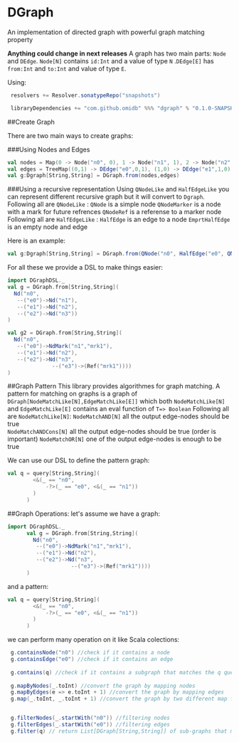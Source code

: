 # DGraph
An implementation of directed graph with powerful graph matching property

**Anything could change in next releases** 
A graph has two main parts: `Node` and `DEdge`. `Node[N]` contains `id:Int` and a value of type `N` .`DEdge[E]` has `from:Int` and `to:Int` and value of type `E`.
 
Using:
```scala
 resolvers += Resolver.sonatypeRepo("snapshots")

 libraryDependencies += "com.github.omidb" %%% "dgraph" % "0.1.0-SNAPSHOT"
```

##Create Graph
 
 There are two main ways to create graphs:
 
 ###Using Nodes and Edges
 
```scala
val nodes = Map(0 -> Node("n0", 0), 1 -> Node("n1", 1), 2 -> Node("n2", 2))
val edges = TreeMap((0,1) -> DEdge("e0",0,1), (1,0) -> DEdge("e1",1,0), (1,2) -> DEdge("e2",1,2))
val g:Dgraph[String,String] = DGraph.from(nodes,edges)
```
###Using a recursive representation
Using `QNodeLike` and `HalfEdgeLike` you can represent different recursive graph but it will convert to `Dgraph`.
Following all are `QNodeLike` :
`QNode` is a simple node
`QNodeMarker` is a node with a mark for future refrences
`QNodeRef` is a referense to a marker node
Following all are `HalfEdgeLike` :
`HalfEdge` is an edge to a node
`EmprtHalfEdge` is an empty node and edge

Here is an example:
```scala
val g:Dgraph[String,String] = DGraph.from(QNode("n0", HalfEdge("e0", QNode("n1", EmptyHalfEdge))))
```
For all these we provide a DSL to make things easier:
```scala
import DGraphDSL._
val g = DGraph.from[String,String](
  Nd("n0",
   --("e0")->Nd("n1"),
   --("e1")->Nd("n2"),
   --("e2")->Nd("n3"))
)

val g2 = DGraph.from[String,String](
  Nd("n0",
   --("e0")->NdMark("n1","mrk1"),
   --("e1")->Nd("n2"),
   --("e2")->Nd("n3",
              --("e3")->(Ref("mrk1"))))
)
```
##Graph Pattern
This library provides algorithmes for graph matching. A pattern for matching on graphs is a graph of `DGraph[NodeMatchLike[N],EdgeMatchLike[E]]` which both `NodeMatchLike[N]` and `EdgeMatchLike[E]` contains an eval function of `T=> Boolean`
Following all are `NodeMatchLike[N]`:
`NodeMatchAND[N]` all the output edge-nodes should be true  
`NodeMatchANDCons[N]` all the output edge-nodes should be true (order is important)
`NodeMatchOR[N]` one of the output edge-nodes is enough to be true

We can use our DSL to define the pattern graph:
```scala
val q = query[String,String](
        <&(_ == "n0",
            -?>(_ == "e0", <&(_ == "n1"))
        )
      )
```

##Graph Operations:
let's assume we have a graph:
```scala
import DGraphDSL._
      val g = DGraph.from[String,String](
        Nd("n0",
         --("e0")->NdMark("n1","mrk1"),
         --("e1")->Nd("n2"),
         --("e2")->Nd("n3",
                    --("e3")->(Ref("mrk1"))))
      )
```
and a pattern:
```scala
val q = query[String,String](
        <&(_ == "n0",
            -?>(_ == "e0", <&(_ == "n1"))
        )
      )
```
we can perform many operation on it like Scala colections:
```scala
 g.containsNode("n0") //check if it contains a node
 g.containsEdge("e0") //check if it contains an edge
   
 g.contains(q) //check if it contains a subgraph that matches the q query
 
 g.mapByNodes(_.toInt) //convert the graph by mapping nodes
 g.mapByEdges(e => e.toInt + 1) //convert the graph by mapping edges
 g.map(_.toInt, _.toInt + 1) //convert the graph by two different map functions


 g.filterNodes(_.startWith("n0")) //filtering nodes
 g.filterEdges(_.startWith("e0")) //filtering edges
 g.filter(q) // return List[DGraph[String,String]] of sub-graphs that match the query
```

